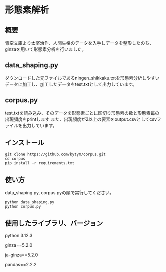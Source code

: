 # 形態素解析
## 概要
青空文庫より太宰治作、人間失格のデータを入手しデータを整形したのち、ginzaを用いて形態素分析を行いました。

## data_shaping.py
ダウンロードした元ファイルであるningen_shikkaku.txtを形態素分析しやすいデータに加工し、加工したデータをtest.txtとして出力しています。

## corpus.py
test.txtを読み込み、そのデータを形態素ごとに区切り形態素の数と形態素毎の出現頻度をprintします
また、出現頻度が2以上の要素をoutput.csvとしてcsvファイルを出力しています。

## インストール
```
git clone https://github.com/kytym/corpus.git
cd corpus
pip install -r requirements.txt
```

## 使い方
data_shaping.py, corpus.pyの順で実行してください。
```
python data_shaping.py
python corpus.py
```

## 使用したライブラリ、バージョン
python 3.12.3

ginza==5.2.0

ja-ginza==5.2.0

pandas==2.2.2
